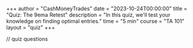 +++
author = "CashMoneyTrades"
date = "2023-10-24T00:00:00"
title = "Quiz: The 9ema Retest"
description = "In this quiz, we'll test your knowledge on finding optimal entries."
time = "5 min"
course = "TA 101"
layout = "quiz"
+++


// quiz questions
<script>
var quiz = [
    {
        question: "Why did Sith deicde to take this AMD trade to go long?",
        image: "images/AMD 2023-10-24.png",
        answers: [
            {option: "A", desc: "Inverse Head and Shoulders Pattern"}, 
            {option: "B", desc: "9ema Retest and Hold"}, 
            {option: "C", desc: "Low volume retest of the 9ema along with an IH&S pattern", correct: true}, 
            {option: "D", desc: "Reclaim of VWAP"}
        ],
        explanation: "After a reclaim of the 9ema, it is wise to wait for a retest of the 9ema on decreasing volume.  A hold of that 9ema is your signal to enter the trade.  To add confluence to this trade, look for other key levels or patterns.  In this case, a Inverse Head and Shoulders pattern had also formed."
    },
    {
        question: "What did Link see to go Short here?",
        image: "images/QQQ 2023-10-25.png",
        answers: [
            {option: "A", desc: "Bear Flag"}, 
            {option: "B", desc: "Low Volume retest of the 9ema inside a Bear Flag"}, 
            {option: "C", desc: "Following the trend"}, 
            {option: "D", desc: "All of the above", correct: true}
        ],
        explanation: "QQQ was trending downward along the 9ema on the 5min. After putting in a long pole with high sell volume, QQQ put in a bear flag, with a low volume pullback to the 9ema. The retest of the 9ema showed sellers coming back in, giving the ideal entry to go short."
    },
   
]
</script>
